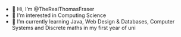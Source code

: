 - 👋 Hi, I’m @TheRealThomasFraser 
- 👀 I'm interested in Computing Science  
- 🌱 I’m currently learning Java, Web Design & Databases, Computer Systems and Discrete maths in my first year of uni

<!---
TheRealThomasFraser/TheRealThomasFraser is a ✨ special ✨ repository because its `README.md` (this file) appears on your GitHub profile.
You can click the Preview link to take a look at your changes.
--->
